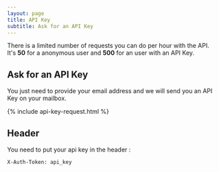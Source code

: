 ```yaml
---
layout: page
title: API Key
subtitle: Ask for an API Key
---
```


There is a limited number of requests you can do per hour with the API.  
It's **50** for a anonymous user and **500** for an user with an API Key.

## Ask for an API Key
You just need to provide your email address and we will send you an API Key on your mailbox.

{% include api-key-request.html %}

## Header
You need to put your api key in the header :

```
X-Auth-Token: api_key
```
